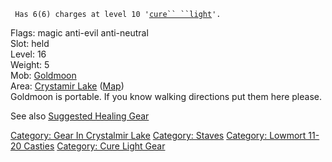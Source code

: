 ` Has 6(6) charges at level 10 '`[`cure`` ``light`](Cure_Light "wikilink")`'.`

Flags: magic anti-evil anti-neutral  
Slot: held  
Level: 16  
Weight: 5  
Mob: [Goldmoon](Goldmoon "wikilink")  
Area: [Crystamir Lake](:Category:_Crystalmir_Lake "wikilink")
([Map](Crystalmir_Lake_Map "wikilink"))  
Goldmoon is portable. If you know walking directions put them here
please.

See also [Suggested Healing
Gear](Suggested_Spellcasting_Gear#Suggested_Healing_Gear "wikilink")

[Category: Gear In Crystalmir
Lake](Category:_Gear_In_Crystalmir_Lake "wikilink") [Category:
Staves](Category:_Staves "wikilink") [Category: Lowmort 11-20
Casties](Category:_Lowmort_11-20_Casties "wikilink") [Category: Cure
Light Gear](Category:_Cure_Light_Gear "wikilink")

